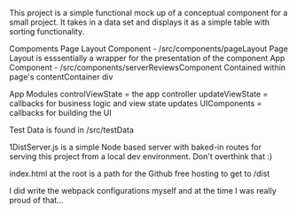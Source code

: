 This project is a simple functional mock up of a conceptual component for a small project. It takes in a data set and displays it as a simple table with sorting functionality. 

Compoments
    Page Layout Component - /src/components/pageLayout
        Page Layout is esssentially a wrapper for the presentation of the component
    App Component - /src/components/serverReviewsComponent
        Contained within page's contentContainer div
    
App Modules
    controlViewState = the app controller 
    updateViewState = callbacks for business logic and view state updates
    UIComponents = callbacks for building the UI

Test Data is found in /src/testData

1DistServer.js is a simple Node based server with baked-in routes for serving this project from a local dev environment. Don't overthink that :) 

index.html at the root is a path for the Github free hosting to get to /dist

I did write the webpack configurations myself and at the time I was really proud of that...